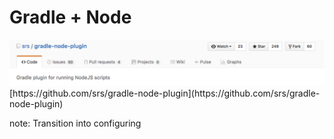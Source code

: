 #  Gradle + Node

<img src="img/ss-plugin-github.png"/>
[https://github.com/srs/gradle-node-plugin](https://github.com/srs/gradle-node-plugin)

note:
    Transition into configuring
